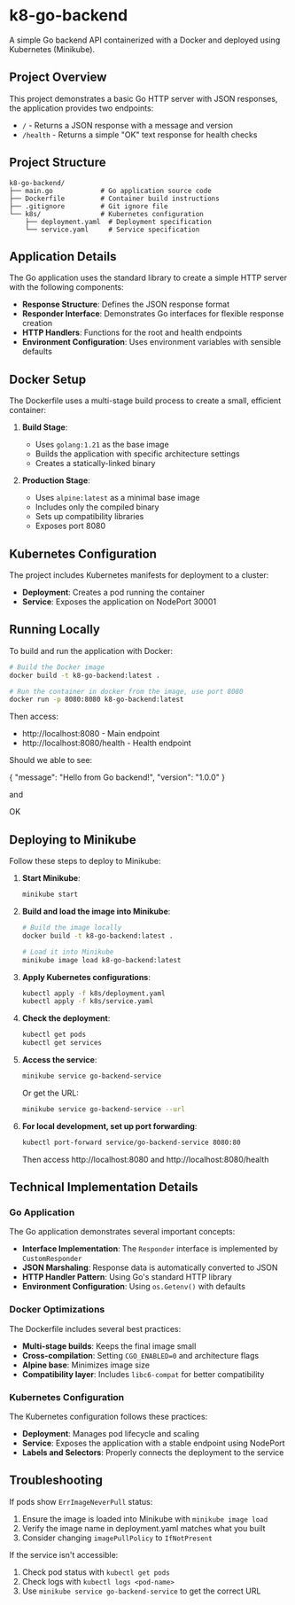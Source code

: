 # k8-go-backend

A simple Go backend API containerized with a Docker and deployed using Kubernetes (Minikube).

## Project Overview

This project demonstrates a basic Go HTTP server with JSON responses, the application provides two endpoints:
- `/` - Returns a JSON response with a message and version
- `/health` - Returns a simple "OK" text response for health checks

## Project Structure

```
k8-go-backend/
├── main.go            # Go application source code
├── Dockerfile         # Container build instructions
├── .gitignore         # Git ignore file
└── k8s/               # Kubernetes configuration
    ├── deployment.yaml  # Deployment specification
    └── service.yaml     # Service specification
```

## Application Details

The Go application uses the standard library to create a simple HTTP server with the following components:

- **Response Structure**: Defines the JSON response format
- **Responder Interface**: Demonstrates Go interfaces for flexible response creation
- **HTTP Handlers**: Functions for the root and health endpoints
- **Environment Configuration**: Uses environment variables with sensible defaults

## Docker Setup

The Dockerfile uses a multi-stage build process to create a small, efficient container:

1. **Build Stage**:
   - Uses `golang:1.21` as the base image
   - Builds the application with specific architecture settings
   - Creates a statically-linked binary

2. **Production Stage**:
   - Uses `alpine:latest` as a minimal base image
   - Includes only the compiled binary
   - Sets up compatibility libraries
   - Exposes port 8080

## Kubernetes Configuration

The project includes Kubernetes manifests for deployment to a cluster:

- **Deployment**: Creates a pod running the container
- **Service**: Exposes the application on NodePort 30001

## Running Locally

To build and run the application with Docker:

```bash
# Build the Docker image 
docker build -t k8-go-backend:latest .

# Run the container in docker from the image, use port 8080
docker run -p 8080:8080 k8-go-backend:latest
```

Then access:
- http://localhost:8080 - Main endpoint
- http://localhost:8080/health - Health endpoint

Should we able to see:

{
  "message": "Hello from Go backend!",
  "version": "1.0.0"
}

and 

OK

## Deploying to Minikube

Follow these steps to deploy to Minikube:

1. **Start Minikube**:
   ```bash
   minikube start
   ```

2. **Build and load the image into Minikube**:
   ```bash
   # Build the image locally
   docker build -t k8-go-backend:latest .
   
   # Load it into Minikube
   minikube image load k8-go-backend:latest
   ```

3. **Apply Kubernetes configurations**:
   ```bash
   kubectl apply -f k8s/deployment.yaml
   kubectl apply -f k8s/service.yaml
   ```

4. **Check the deployment**:
   ```bash
   kubectl get pods
   kubectl get services
   ```

5. **Access the service**:
   ```bash
   minikube service go-backend-service
   ```
   
   Or get the URL:
   ```bash
   minikube service go-backend-service --url
   ```

6. **For local development, set up port forwarding**:
   ```bash
   kubectl port-forward service/go-backend-service 8080:80
   ```
   
   Then access http://localhost:8080 and http://localhost:8080/health

## Technical Implementation Details

### Go Application

The Go application demonstrates several important concepts:

- **Interface Implementation**: The `Responder` interface is implemented by `CustomResponder`
- **JSON Marshaling**: Response data is automatically converted to JSON
- **HTTP Handler Pattern**: Using Go's standard HTTP library
- **Environment Configuration**: Using `os.Getenv()` with defaults

### Docker Optimizations

The Dockerfile includes several best practices:

- **Multi-stage builds**: Keeps the final image small
- **Cross-compilation**: Setting `CGO_ENABLED=0` and architecture flags
- **Alpine base**: Minimizes image size
- **Compatibility layer**: Includes `libc6-compat` for better compatibility

### Kubernetes Configuration

The Kubernetes configuration follows these practices:

- **Deployment**: Manages pod lifecycle and scaling
- **Service**: Exposes the application with a stable endpoint using NodePort
- **Labels and Selectors**: Properly connects the deployment to the service

## Troubleshooting

If pods show `ErrImageNeverPull` status:
1. Ensure the image is loaded into Minikube with `minikube image load`
2. Verify the image name in deployment.yaml matches what you built
3. Consider changing `imagePullPolicy` to `IfNotPresent`

If the service isn't accessible:
1. Check pod status with `kubectl get pods`
2. Check logs with `kubectl logs <pod-name>`
3. Use `minikube service go-backend-service` to get the correct URL
